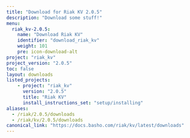 ```yaml
---
title: "Download for Riak KV 2.0.5"
description: "Download some stuff!"
menu:
  riak_kv-2.0.5:
    name: "Download Riak KV"
    identifier: "download_riak_kv"
    weight: 101
    pre: icon-download-alt
project: "riak_kv"
project_version: "2.0.5"
toc: false
layout: downloads
listed_projects:
    - project: "riak_kv"
      version: "2.0.5"
      title: "Riak KV"
      install_instructions_set: "setup/installing"
aliases:
  - /riak/2.0.5/downloads
  - /riak/kv/2.0.5/downloads
canonical_link: "https://docs.basho.com/riak/kv/latest/downloads"
---
```

